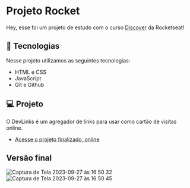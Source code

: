 # Projeto Rocket

Hey, esse foi um projeto de estudo com o curso <a href="https://rocketseat.com.br/"> Discover</a> da Rocketseat!

## 🚀 Tecnologias 

Nesse projeto utilizamos as seguintes tecnologias:

- HTML e CSS
- JavaScript
- Git e Github

## 💻 Projeto
O DevLinks é um agregador de links para usar como cartão de visitas online.
- [Acesse o projeto finalizado, online](https://souph1s.github.io/Discover-Rocketseat)

## Versão final
![Captura de Tela 2023-09-27 às 16 50 32](https://github.com/souph1s/Discover-Rocketseat/assets/101475515/e68cfcd6-1529-4227-bce1-2b39704dd98b)
![Captura de Tela 2023-09-27 às 16 50 45](https://github.com/souph1s/Discover-Rocketseat/assets/101475515/03188114-cf88-43f5-9783-284bb5849cdf)
